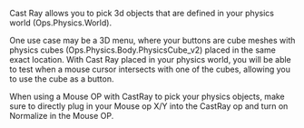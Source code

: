 Cast Ray allows you to pick 3d objects that are defined in your physics world (Ops.Physics.World).

One use case may be a 3D menu, where your buttons are cube meshes with physics cubes (Ops.Physics.Body.PhysicsCube_v2) placed in the same exact location.
With Cast Ray placed in your physics world, you will be able to test when a mouse cursor intersects with one of the cubes, allowing you to use the cube as a button.

When using a Mouse OP with CastRay to pick your physics objects, make sure to directly plug in your Mouse op X/Y into the CastRay op and turn on Normalize in the Mouse OP.
